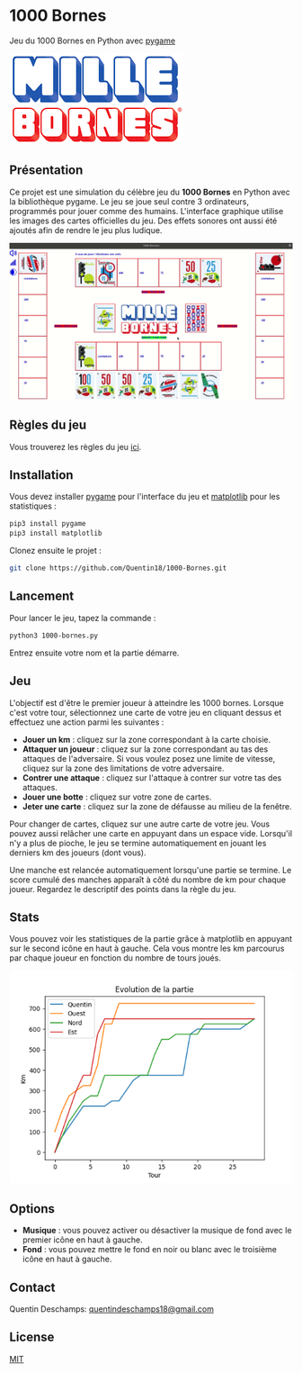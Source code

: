 # 1000 Bornes

Jeu du 1000 Bornes en Python avec [pygame](https://www.pygame.org/news)

![](https://github.com/Quentin18/1000-Bornes/blob/master/images/logo.png)

## Présentation
Ce projet est une simulation du célèbre jeu du **1000 Bornes** en Python avec la bibliothèque pygame. Le jeu se joue seul contre 3 ordinateurs, programmés pour jouer comme des humains. L'interface graphique utilise les images des cartes officielles du jeu. Des effets sonores ont aussi été ajoutés afin de rendre le jeu plus ludique.

![](https://github.com/Quentin18/1000-Bornes/blob/master/capture/jeu.gif)

## Règles du jeu
Vous trouverez les règles du jeu [ici](https://www.jeuxdujardin.fr/sites/dujardin/files/notices/MB%20Luxe.pdf).

## Installation
Vous devez installer [pygame](https://www.pygame.org/news) pour l'interface du jeu et [matplotlib](https://matplotlib.org/index.html) pour les statistiques :
```bash
pip3 install pygame
pip3 install matplotlib
```

Clonez ensuite le projet :
```bash
git clone https://github.com/Quentin18/1000-Bornes.git
```

## Lancement
Pour lancer le jeu, tapez la commande :
```bash
python3 1000-bornes.py
```
Entrez ensuite votre nom et la partie démarre.

## Jeu
L'objectif est d'être le premier joueur à atteindre les 1000 bornes. Lorsque c'est votre tour, sélectionnez une carte de votre jeu en cliquant dessus et effectuez une action parmi les suivantes :

- **Jouer un km** : cliquez sur la zone correspondant à la carte choisie.
- **Attaquer un joueur** : cliquez sur la zone correspondant au tas des attaques de l'adversaire. Si vous voulez posez une limite de vitesse, cliquez sur la zone des limitations de votre adversaire.
- **Contrer une attaque** : cliquez sur l'attaque à contrer sur votre tas des attaques.
- **Jouer une botte** : cliquez sur votre zone de cartes.
- **Jeter une carte** : cliquez sur la zone de défausse au milieu de la fenêtre.

Pour changer de cartes, cliquez sur une autre carte de votre jeu. Vous pouvez aussi relâcher une carte en appuyant dans un espace vide. Lorsqu'il n'y a plus de pioche, le jeu se termine automatiquement en jouant les derniers km des joueurs (dont vous).

Une manche est relancée automatiquement lorsqu'une partie se termine. Le score cumulé des manches apparaît à côté du nombre de km pour chaque joueur. Regardez le descriptif des points dans la règle du jeu.

## Stats
Vous pouvez voir les statistiques de la partie grâce à matplotlib en appuyant sur le second icône en haut à gauche. Cela vous montre les km parcourus par chaque joueur en fonction du nombre de tours joués.

![](https://github.com/Quentin18/1000-Bornes/blob/master/capture/stats.png)

## Options
- **Musique** : vous pouvez activer ou désactiver la musique de fond avec le premier icône en haut à gauche.
- **Fond** : vous pouvez mettre le fond en noir ou blanc avec le troisième icône en haut à gauche.

## Contact
Quentin Deschamps: quentindeschamps18@gmail.com

## License
[MIT](https://choosealicense.com/licenses/mit/)
